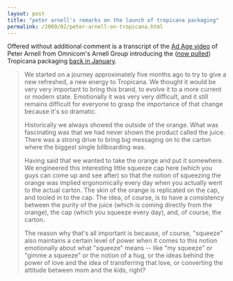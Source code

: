 ```yaml
---
layout: post
title: "peter arnell's remarks on the launch of tropicana packaging"
permalink: /2009/02/peter-arnell-on-tropicana.html
---
```


Offered without additional comment is a transcript of the [Ad Age video](http://adage.com/brightcove/lineup.php?lineup=1266084202) of Peter Arnell from Omnicom's Arnell Group introducing the ([now pulled](http://www.nytimes.com/2009/02/23/business/media/23adcol.html)) Tropicana packaging [back in January](http://www.nytimes.com/2009/01/08/business/media/08adco.html).

> We started on a journey approximately five months ago to try to give a new refreshed, a new energy to Tropicana. We thought it would be very very important to bring this brand, to evolve it to a more current or modern state. Emotionally it was very very difficult, and it still remains difficult for everyone to grasp the importance of that change because it's so dramatic.
> 
> Historically we always showed the outside of the orange. What was fascinating was that we had never shown the product called the juice. There was a strong drive to bring big messaging on to the carton where the biggest single billboarding was.
> 
> Having said that we wanted to take the orange and put it somewhere. We engineered this interesting little squeeze cap here (which you guys can come up and see after) so that the notion of squeezing the orange was implied ergonomically every day when you actually went to the actual carton. The skin of the orange is replicated on the cap, and tooled in to the cap. The idea, of course, is to have a consistency between the purity of the juice (which is coming directly from the orange), the cap (which you squeeze every day), and, of course, the carton.
> 
> The reason why that's all important is because, of course, "squeeze" also maintains a certain level of power when it comes to this notion emotionally about what "squeeze" means -- like "my squeeze" or "gimme a squeeze" or the notion of a hug, or the ideas behind the power of love and the idea of transferring that love, or converting the attitude between mom and the kids, right?